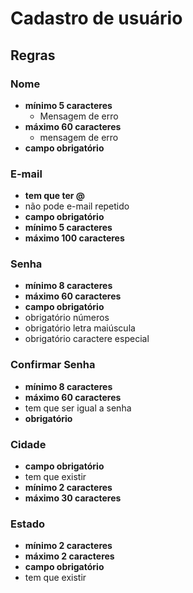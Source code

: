 # Cadastro de usuário
## Regras
### Nome
- **mínimo 5 caracteres**
    - Mensagem de erro
- **máximo 60 caracteres**
    - mensagem de erro
- **campo obrigatório**

### E-mail
- **tem que ter @**
- não pode e-mail repetido
- **campo obrigatório**
- **mínimo 5 caracteres**
- **máximo 100 caracteres**

### Senha
- **mínimo 8 caracteres**
- **máximo 60 caracteres**
- **campo obrigatório**
- obrigatório números
- obrigatório letra maiúscula
- obrigatório caractere especial

### Confirmar Senha
- **mínimo 8 caracteres**
- **máximo 60 caracteres**
- tem que ser igual a senha
- **obrigatório**

### Cidade
- **campo obrigatório**
- tem que existir
- **mínimo 2 caracteres**
- **máximo 30 caracteres**  

### Estado
- **mínimo 2 caracteres**
- **máximo 2 caracteres**
- **campo obrigatório**
- tem que existir
